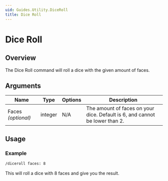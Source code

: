 ```yaml
---
uid: Guides.Utility.DiceRoll
title: Dice Roll
---
```


# Dice Roll
## Overview
The Dice Roll command will roll a dice with the given amount of faces.

## Arguments
| Name               | Type        | Options           | Description                                                                 |
| ------------------ | ----------- | ----------------- | --------------------------------------------------------------------------- |
| Faces *(optional)* | integer     | N/A               | The amount of faces on your dice. Default is 6, and cannot be lower than 2. |

## Usage

### Example
```bash
/diceroll faces: 8
```
This will roll a dice with 8 faces and give you the result.
